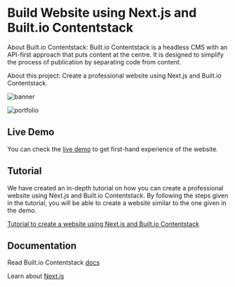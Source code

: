 # Build Website using Next.js and Built.io Contentstack

About Built.io Contentstack: Built.io Contentstack is a headless CMS with an API-first approach that puts content at the centre. It is designed to simplify the process of publication by separating code from content.

About this project: Create a professional website using Next.js and Built.io Contentstack.


![banner](https://images.contentstack.io/v3/assets/blt50806c1dbb5972f5/bltc2b4aae0f371f9f1/5927f030c82226e46dc9b8c6/download "banner.png")

![portfolio](https://images.contentstack.io/v3/assets/blt50806c1dbb5972f5/blt81e4d90a87e97089/5927f041b5b208a407aaaad9/download "portfolio.png")


## Live Demo

You can check the [live demo](https://cs-nextjs-website.herokuapp.com/) to get first-hand experience of the website.


## Tutorial

We have created an in-depth tutorial on how you can create a professional website using Next.js and Built.io Contentstack. By following the steps given in the tutorial, you will be able to create a website similar to the one given in the demo.

[Tutorial to create a website using Next.js and Built.io Contentstack](http://cs-market-place.herokuapp.com/sample-demo/blt4f389590295411d1)


## Documentation

Read Built.io Contentstack [docs](https://contentstackdocs.built.io)

Learn about [Next.js](https://learnnextjs.com/)









